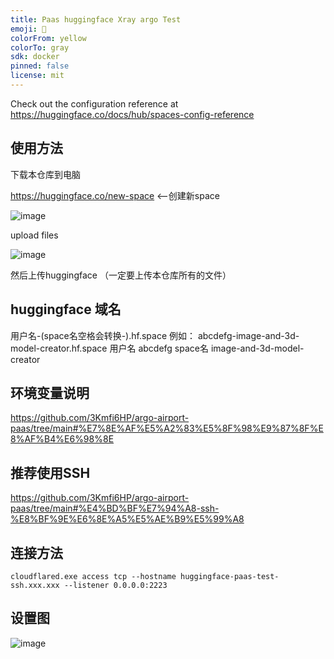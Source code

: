 ```yaml
---
title: Paas huggingface Xray argo Test
emoji: 🐢
colorFrom: yellow
colorTo: gray
sdk: docker
pinned: false
license: mit
---
```


Check out the configuration reference at https://huggingface.co/docs/hub/spaces-config-reference

## 使用方法

下载本仓库到电脑

https://huggingface.co/new-space <--创建新space

![image](https://github.com/3Kmfi6HP/huggingface-argo/assets/58669916/d62b46be-c60a-4606-8cbb-bb45e52d403e)

upload files

![image](https://github.com/3Kmfi6HP/huggingface-argo/assets/58669916/248d0aac-583e-4a9e-962a-1b209852eaa0)

然后上传huggingface （一定要上传本仓库所有的文件）

## huggingface 域名

用户名-(space名空格会转换-).hf.space
例如：
abcdefg-image-and-3d-model-creator.hf.space
用户名 abcdefg
space名 image-and-3d-model-creator

## 环境变量说明

https://github.com/3Kmfi6HP/argo-airport-paas/tree/main#%E7%8E%AF%E5%A2%83%E5%8F%98%E9%87%8F%E8%AF%B4%E6%98%8E

## 推荐使用SSH 

https://github.com/3Kmfi6HP/argo-airport-paas/tree/main#%E4%BD%BF%E7%94%A8-ssh-%E8%BF%9E%E6%8E%A5%E5%AE%B9%E5%99%A8

## 连接方法

```
cloudflared.exe access tcp --hostname huggingface-paas-test-ssh.xxx.xxx --listener 0.0.0.0:2223
```
## 设置图
![image](https://github.com/3Kmfi6HP/huggingface-argo/assets/58669916/8f6909cb-0740-48c4-87d0-acb53557b320)
